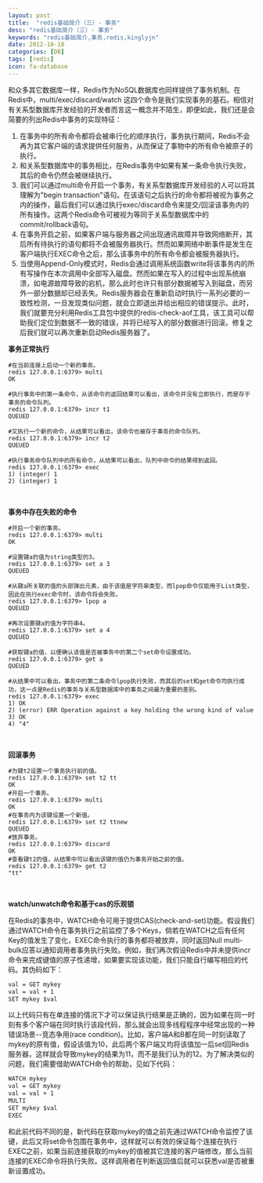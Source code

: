 ```yaml
---
layout: post
title:  "redis基础简介（三）- 事务"
desc: "redis基础简介（三）- 事务"
keywords: "redis基础简介,事务,redis,kinglyjn"
date: 2012-10-18
categories: [DB]
tags: [redis]
icon: fa-database
---
```


和众多其它数据库一样，Redis作为NoSQL数据库也同样提供了事务机制。在Redis中，multi/exec/discard/watch 这四个命令是我们实现事务的基石。相信对有关系型数据库开发经验的开发者而言这一概念并不陌生，即便如此，我们还是会简要的列出Redis中事务的实现特征：

1. 在事务中的所有命令都将会被串行化的顺序执行，事务执行期间，Redis不会再为其它客户端的请求提供任何服务，从而保证了事物中的所有命令被原子的执行。
2. 和关系型数据库中的事务相比，在Redis事务中如果有某一条命令执行失败，其后的命令仍然会被继续执行。
3. 我们可以通过multi命令开启一个事务，有关系型数据库开发经验的人可以将其理解为"begin transaction"语句。在该语句之后执行的命令都将被视为事务之内的操作，最后我们可以通过执行exec/discard命令来提交/回滚该事务内的所有操作。这两个Redis命令可被视为等同于关系型数据库中的commit/rollback语句。
4. 在事务开启之前，如果客户端与服务器之间出现通讯故障并导致网络断开，其后所有待执行的语句都将不会被服务器执行。然而如果网络中断事件是发生在客户端执行EXEC命令之后，那么该事务中的所有命令都会被服务器执行。
5. 当使用Append-Only模式时，Redis会通过调用系统函数write将该事务内的所有写操作在本次调用中全部写入磁盘。然而如果在写入的过程中出现系统崩溃，如电源故障导致的宕机，那么此时也许只有部分数据被写入到磁盘，而另外一部分数据却已经丢失。Redis服务器会在重新启动时执行一系列必要的一致性检测，一旦发现类似问题，就会立即退出并给出相应的错误提示。此时，我们就要充分利用Redis工具包中提供的redis-check-aof工具，该工具可以帮助我们定位到数据不一致的错误，并将已经写入的部分数据进行回滚。修复之后我们就可以再次重新启动Redis服务器了。

<b>事务正常执行</b><br>

```shell
#在当前连接上启动一个新的事务。
redis 127.0.0.1:6379> multi
OK

#执行事务中的第一条命令，从该命令的返回结果可以看出，该命令并没有立即执行，而是存于事务的命令队列。
redis 127.0.0.1:6379> incr t1
QUEUED

#又执行一个新的命令，从结果可以看出，该命令也被存于事务的命令队列。
redis 127.0.0.1:6379> incr t2
QUEUED

#执行事务命令队列中的所有命令，从结果可以看出，队列中命令的结果得到返回。
redis 127.0.0.1:6379> exec
1) (integer) 1
2) (integer) 1
```
<br>

<b>事务中存在失败的命令</b><br>

```shell
#开启一个新的事务。
redis 127.0.0.1:6379> multi
OK

#设置键a的值为string类型的3。
redis 127.0.0.1:6379> set a 3
QUEUED

#从键a所关联的值的头部弹出元素，由于该值是字符串类型，而lpop命令仅能用于List类型，因此在执行exec命令时，该命令将会失败。
redis 127.0.0.1:6379> lpop a
QUEUED

#再次设置键a的值为字符串4。
redis 127.0.0.1:6379> set a 4
QUEUED

#获取键a的值，以便确认该值是否被事务中的第二个set命令设置成功。
redis 127.0.0.1:6379> get a
QUEUED

#从结果中可以看出，事务中的第二条命令lpop执行失败，而其后的set和get命令均执行成功，这一点是Redis的事务与关系型数据库中的事务之间最为重要的差别。
redis 127.0.0.1:6379> exec
1) OK
2) (error) ERR Operation against a key holding the wrong kind of value
3) OK
4) "4"
```
<br>

<b>回滚事务</b><br>

```shell
#为键t2设置一个事务执行前的值。
redis 127.0.0.1:6379> set t2 tt
OK
#开启一个事务。
redis 127.0.0.1:6379> multi
OK
#在事务内为该键设置一个新值。
redis 127.0.0.1:6379> set t2 ttnew
QUEUED
#放弃事务。
redis 127.0.0.1:6379> discard
OK
#查看键t2的值，从结果中可以看出该键的值仍为事务开始之前的值。
redis 127.0.0.1:6379> get t2
"tt" 
```
<br>


<b>watch/unwatch命令和基于cas的乐观锁</b><br>

在Redis的事务中，WATCH命令可用于提供CAS(check-and-set)功能。假设我们通过WATCH命令在事务执行之前监控了多个Keys，倘若在WATCH之后有任何Key的值发生了变化，EXEC命令执行的事务都将被放弃，同时返回Null multi-bulk应答以通知调用者事务执行失败。例如，我们再次假设Redis中并未提供incr命令来完成键值的原子性递增，如果要实现该功能，我们只能自行编写相应的代码。其伪码如下：<br>

```default
val = GET mykey
val = val + 1
SET mykey $val
```

以上代码只有在单连接的情况下才可以保证执行结果是正确的，因为如果在同一时刻有多个客户端在同时执行该段代码，那么就会出现多线程程序中经常出现的一种错误场景--竞态争用(race condition)。比如，客户端A和B都在同一时刻读取了mykey的原有值，假设该值为10，此后两个客户端又均将该值加一后set回Redis服务器，这样就会导致mykey的结果为11，而不是我们认为的12。为了解决类似的问题，我们需要借助WATCH命令的帮助，见如下代码：<br>

```default
WATCH mykey
val = GET mykey
val = val + 1
MULTI
SET mykey $val
EXEC
```

和此前代码不同的是，新代码在获取mykey的值之前先通过WATCH命令监控了该键，此后又将set命令包围在事务中，这样就可以有效的保证每个连接在执行EXEC之前，如果当前连接获取的mykey的值被其它连接的客户端修改，那么当前连接的EXEC命令将执行失败。这样调用者在判断返回值后就可以获悉val是否被重新设置成功。<br>

